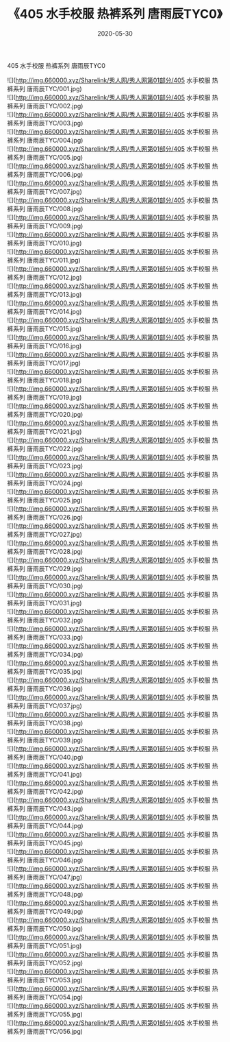 ﻿---
layout: post
title:  《405 水手校服 热裤系列 唐雨辰TYC0》
date:   2020-05-30
img: http://img.660000.xyz/Sharelink/秀人网/秀人网第01部分/405 水手校服 热裤系列 唐雨辰TYC0/000.jpg
categories: [美女, 清纯, 唯美]
---

405 水手校服 热裤系列 唐雨辰TYC0

  ![](http://img.660000.xyz/Sharelink/秀人网/秀人网第01部分/405 水手校服 热裤系列 唐雨辰TYC/001.jpg) <br> ![](http://img.660000.xyz/Sharelink/秀人网/秀人网第01部分/405 水手校服 热裤系列 唐雨辰TYC/002.jpg) <br> ![](http://img.660000.xyz/Sharelink/秀人网/秀人网第01部分/405 水手校服 热裤系列 唐雨辰TYC/003.jpg) <br> ![](http://img.660000.xyz/Sharelink/秀人网/秀人网第01部分/405 水手校服 热裤系列 唐雨辰TYC/004.jpg) <br> ![](http://img.660000.xyz/Sharelink/秀人网/秀人网第01部分/405 水手校服 热裤系列 唐雨辰TYC/005.jpg) <br> ![](http://img.660000.xyz/Sharelink/秀人网/秀人网第01部分/405 水手校服 热裤系列 唐雨辰TYC/006.jpg) <br> ![](http://img.660000.xyz/Sharelink/秀人网/秀人网第01部分/405 水手校服 热裤系列 唐雨辰TYC/007.jpg) <br> ![](http://img.660000.xyz/Sharelink/秀人网/秀人网第01部分/405 水手校服 热裤系列 唐雨辰TYC/008.jpg) <br> ![](http://img.660000.xyz/Sharelink/秀人网/秀人网第01部分/405 水手校服 热裤系列 唐雨辰TYC/009.jpg) <br> ![](http://img.660000.xyz/Sharelink/秀人网/秀人网第01部分/405 水手校服 热裤系列 唐雨辰TYC/010.jpg) <br> ![](http://img.660000.xyz/Sharelink/秀人网/秀人网第01部分/405 水手校服 热裤系列 唐雨辰TYC/011.jpg) <br> ![](http://img.660000.xyz/Sharelink/秀人网/秀人网第01部分/405 水手校服 热裤系列 唐雨辰TYC/012.jpg) <br> ![](http://img.660000.xyz/Sharelink/秀人网/秀人网第01部分/405 水手校服 热裤系列 唐雨辰TYC/013.jpg) <br> ![](http://img.660000.xyz/Sharelink/秀人网/秀人网第01部分/405 水手校服 热裤系列 唐雨辰TYC/014.jpg) <br> ![](http://img.660000.xyz/Sharelink/秀人网/秀人网第01部分/405 水手校服 热裤系列 唐雨辰TYC/015.jpg) <br> ![](http://img.660000.xyz/Sharelink/秀人网/秀人网第01部分/405 水手校服 热裤系列 唐雨辰TYC/016.jpg) <br> ![](http://img.660000.xyz/Sharelink/秀人网/秀人网第01部分/405 水手校服 热裤系列 唐雨辰TYC/017.jpg) <br> ![](http://img.660000.xyz/Sharelink/秀人网/秀人网第01部分/405 水手校服 热裤系列 唐雨辰TYC/018.jpg) <br> ![](http://img.660000.xyz/Sharelink/秀人网/秀人网第01部分/405 水手校服 热裤系列 唐雨辰TYC/019.jpg) <br> ![](http://img.660000.xyz/Sharelink/秀人网/秀人网第01部分/405 水手校服 热裤系列 唐雨辰TYC/020.jpg) <br> ![](http://img.660000.xyz/Sharelink/秀人网/秀人网第01部分/405 水手校服 热裤系列 唐雨辰TYC/021.jpg) <br> ![](http://img.660000.xyz/Sharelink/秀人网/秀人网第01部分/405 水手校服 热裤系列 唐雨辰TYC/022.jpg) <br> ![](http://img.660000.xyz/Sharelink/秀人网/秀人网第01部分/405 水手校服 热裤系列 唐雨辰TYC/023.jpg) <br> ![](http://img.660000.xyz/Sharelink/秀人网/秀人网第01部分/405 水手校服 热裤系列 唐雨辰TYC/024.jpg) <br> ![](http://img.660000.xyz/Sharelink/秀人网/秀人网第01部分/405 水手校服 热裤系列 唐雨辰TYC/025.jpg) <br> ![](http://img.660000.xyz/Sharelink/秀人网/秀人网第01部分/405 水手校服 热裤系列 唐雨辰TYC/026.jpg) <br> ![](http://img.660000.xyz/Sharelink/秀人网/秀人网第01部分/405 水手校服 热裤系列 唐雨辰TYC/027.jpg) <br> ![](http://img.660000.xyz/Sharelink/秀人网/秀人网第01部分/405 水手校服 热裤系列 唐雨辰TYC/028.jpg) <br> ![](http://img.660000.xyz/Sharelink/秀人网/秀人网第01部分/405 水手校服 热裤系列 唐雨辰TYC/029.jpg) <br> ![](http://img.660000.xyz/Sharelink/秀人网/秀人网第01部分/405 水手校服 热裤系列 唐雨辰TYC/030.jpg) <br> ![](http://img.660000.xyz/Sharelink/秀人网/秀人网第01部分/405 水手校服 热裤系列 唐雨辰TYC/031.jpg) <br> ![](http://img.660000.xyz/Sharelink/秀人网/秀人网第01部分/405 水手校服 热裤系列 唐雨辰TYC/032.jpg) <br> ![](http://img.660000.xyz/Sharelink/秀人网/秀人网第01部分/405 水手校服 热裤系列 唐雨辰TYC/033.jpg) <br> ![](http://img.660000.xyz/Sharelink/秀人网/秀人网第01部分/405 水手校服 热裤系列 唐雨辰TYC/034.jpg) <br> ![](http://img.660000.xyz/Sharelink/秀人网/秀人网第01部分/405 水手校服 热裤系列 唐雨辰TYC/035.jpg) <br> ![](http://img.660000.xyz/Sharelink/秀人网/秀人网第01部分/405 水手校服 热裤系列 唐雨辰TYC/036.jpg) <br> ![](http://img.660000.xyz/Sharelink/秀人网/秀人网第01部分/405 水手校服 热裤系列 唐雨辰TYC/037.jpg) <br> ![](http://img.660000.xyz/Sharelink/秀人网/秀人网第01部分/405 水手校服 热裤系列 唐雨辰TYC/038.jpg) <br> ![](http://img.660000.xyz/Sharelink/秀人网/秀人网第01部分/405 水手校服 热裤系列 唐雨辰TYC/039.jpg) <br> ![](http://img.660000.xyz/Sharelink/秀人网/秀人网第01部分/405 水手校服 热裤系列 唐雨辰TYC/040.jpg) <br> ![](http://img.660000.xyz/Sharelink/秀人网/秀人网第01部分/405 水手校服 热裤系列 唐雨辰TYC/041.jpg) <br> ![](http://img.660000.xyz/Sharelink/秀人网/秀人网第01部分/405 水手校服 热裤系列 唐雨辰TYC/042.jpg) <br> ![](http://img.660000.xyz/Sharelink/秀人网/秀人网第01部分/405 水手校服 热裤系列 唐雨辰TYC/043.jpg) <br> ![](http://img.660000.xyz/Sharelink/秀人网/秀人网第01部分/405 水手校服 热裤系列 唐雨辰TYC/044.jpg) <br> ![](http://img.660000.xyz/Sharelink/秀人网/秀人网第01部分/405 水手校服 热裤系列 唐雨辰TYC/045.jpg) <br> ![](http://img.660000.xyz/Sharelink/秀人网/秀人网第01部分/405 水手校服 热裤系列 唐雨辰TYC/046.jpg) <br> ![](http://img.660000.xyz/Sharelink/秀人网/秀人网第01部分/405 水手校服 热裤系列 唐雨辰TYC/047.jpg) <br> ![](http://img.660000.xyz/Sharelink/秀人网/秀人网第01部分/405 水手校服 热裤系列 唐雨辰TYC/048.jpg) <br> ![](http://img.660000.xyz/Sharelink/秀人网/秀人网第01部分/405 水手校服 热裤系列 唐雨辰TYC/049.jpg) <br> ![](http://img.660000.xyz/Sharelink/秀人网/秀人网第01部分/405 水手校服 热裤系列 唐雨辰TYC/050.jpg) <br> ![](http://img.660000.xyz/Sharelink/秀人网/秀人网第01部分/405 水手校服 热裤系列 唐雨辰TYC/051.jpg) <br> ![](http://img.660000.xyz/Sharelink/秀人网/秀人网第01部分/405 水手校服 热裤系列 唐雨辰TYC/052.jpg) <br> ![](http://img.660000.xyz/Sharelink/秀人网/秀人网第01部分/405 水手校服 热裤系列 唐雨辰TYC/053.jpg) <br> ![](http://img.660000.xyz/Sharelink/秀人网/秀人网第01部分/405 水手校服 热裤系列 唐雨辰TYC/054.jpg) <br> ![](http://img.660000.xyz/Sharelink/秀人网/秀人网第01部分/405 水手校服 热裤系列 唐雨辰TYC/055.jpg) <br> ![](http://img.660000.xyz/Sharelink/秀人网/秀人网第01部分/405 水手校服 热裤系列 唐雨辰TYC/056.jpg) <br>